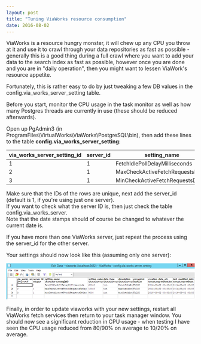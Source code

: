 ```yaml
---
layout: post
title: "Tuning ViaWorks resource consumption"
date: 2016-08-02
---
```


ViaWorks is a resource hungry monster, it will chew up any CPU you throw at it and use it to crawl through your data repositories as fast as possible - generally this is a good thing during a full crawl where you want to add your data to the search index as fast as possible, however once you are done and you are in "daily operation", then you might want to lessen ViaWork's resource appetite.

Fortunately, this is rather easy to do by just tweaking a few DB values in the config.via_works_server_setting table.

Before you start, monitor the CPU usage in the task monitor as well as how many Postgres threads are currently in use (these should be reduced afterwards).

Open up PgAdmin3 (in ProgramFiles\VirtualWorks\ViaWorks\PostgreSQL\bin), then add these lines to the table **config.via_works_server_setting**:

<table class="table">
	<thead>
		<tr>
			<th>via_works_server_setting_id</th>
			<th>server_id</th>
			<th>setting_name</th>
			<th>setting_value</th>
			<th>data_type</th>
			<th>description</th>
			<th>encrypted</th>
			<th>creation_date_utc</th>
			<th>last_modified_date</th>
		</tr>
	</thead>
	<tbody>
		<tr>
			<td>1</td>
			<td>1</td>
			<td>FetchIdlePollDelayMilliseconds</td>
			<td>60000</td>
			<td>int</td>
			<td>FetchIdlePollDelayMilliseconds</td>
			<td>FALSE</td>
			<td>2016-01-01</td>
			<td>2016-01-01</td>
		</tr>
		<tr>
			<td>2</td>
			<td>1</td>
			<td>MaxCheckActiveFetchRequestsDelay</td>
			<td>10000</td>
			<td>int</td>
			<td>MaxCheckActiveFetchRequestsDelay</td>
			<td>FALSE</td>
			<td>2016-01-01</td>
			<td>2016-01-01</td>
		</tr>
		<tr>
			<td>3</td>
			<td>1</td>
			<td>MinCheckActiveFetchRequestsDelay</td>
			<td>9000</td>
			<td>int</td>
			<td>MinCheckActiveFetchRequestsDelay</td>
			<td>FALSE</td>
			<td>2016-01-01</td>
			<td>2016-01-01</td>
		</tr>
	</tbody>
</table>

Make sure that the IDs of the rows are unique, next add the server_id (default is 1, if you're using just one server).  
If you want to check what the server ID is, then just check the table config.via_works_server.  
Note that the date stamps should of course be changed to whatever the current date is.

If you have more than one ViaWorks server, just repeat the process using the server_id for the other server.

Your settings should now look like this (assuming only one server):

<img src="/images/viaworks-search-tuning/1-via_works_server_settings.png" class="img-responsive" alt="Settings screenshot">

Finally, in order to update viaworks with your new settings, restart all ViaWorks fetch services then return to your task manager window. You should now see a significant reduction in CPU usage - when testing I have seen the CPU usage reduced from 80/90% on average to 10/20% on average.